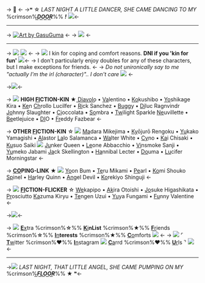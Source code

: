 -> 🎸 <-
->❝ ☆ *LAST NIGHT A LITTLE DANCER, SHE CAME DANCING TO MY* %crimson%***D͟O͟O͟R͟***%% ***!*** ![](https://massacre.crd.co/assets/images/gallery01/5345d9cd.gif?v=b1932db3)<-
***
-> [![Art by GasuGuma](https://files.catbox.moe/yijkl3.png)](https://twitter.com/GasuGuma) <-
-> ![](https://massacre.crd.co/assets/images/gallery17/de1ba5d4.gif?v=40f90844) <-
***
-> ![](https://massacre.crd.co/assets/images/gallery01/49a5dd00.gif?v=40f90844) ![](https://files.catbox.moe/dkt66k.png) <-
-> ![](https://massacre.crd.co/assets/images/gallery03/e61a11e8.gif?v=40f90844) I kin for coping and comfort reasons. **DNI if you 'kin for fun'** ![](https://kingcrimson.crd.co/assets/images/gallery14/29fe9849.gif?v=1fe72583)<-
-> I don't particularly enjoy doubles for any of these characters, but I make exceptions for friends. <-
-> *Do not unironically say to me "actually I'm the irl (character)".. I don't care* ![](https://massacre.crd.co/assets/images/gallery02/86c2821c.gif?v=40f90844) <-

->![](https://massacre.crd.co/assets/images/gallery17/9e9cb64f.png?v=40f90844)<-

-> ![](https://massacre.crd.co/assets/images/gallery03/bd00c702.gif?v=40f90844) **HIGH [FI](https://otherkin.fandom.com/wiki/Fictionkin)CTION-KIN**  ★ 
[D͟i͟](https://jojowiki.com/Diavolo)a͟v͟o͟l͟o͟ • [Va](https://hazbinhotel.fandom.com/wiki/Valentino)lentino • [Ko](https://kimetsu-no-yaiba.fandom.com/wiki/Kokushibo)kushibo • [Yo](https://jojowiki.com/Yoshikage_Kira)shikage Kira • [Ke](https://villains.fandom.com/wiki/Ken_(Barbie_2023))n
[Ch](https://hunterxhunter.fandom.com/wiki/Chrollo_Lucilfer)rollo Lucilfer • [Ri](https://rickandmorty.fandom.com/wiki/Rick_Sanchez)ck Sanchez • [Bu](https://onepiece.fandom.com/wiki/Buggy)ggy •  [Di](https://genshin-impact.fandom.com/wiki/Diluc)luc Ragnvindr
[Jo](https://texaschainsawmassacre.fandom.com/wiki/Johnny)hnny Slaughter • [Ci](https://jojowiki.com/Cioccolata)occolata • [So](https://overwatch.fandom.com/wiki/Sombra)mbra • [Tw](https://mlp.fandom.com/wiki/Twilight_Sparkle)ilight Sparkle
[Ne](https://genshin-impact.fandom.com/wiki/Neuvillette)uvillette • [Be](https://beetlejuice.fandom.com/wiki/Beetlejuice_(character))etlejuice • [DI](https://jojowiki.com/DIO)O • [Fr](https://fivenightsatfreddys.fandom.com/wiki/Freddy_Fazbear)eddy Fazbear <-

-> **OTHER [FI](https://otherkin.fandom.com/wiki/Fictionkin)CTION-KIN**  ☆ ![](https://massacre.crd.co/assets/images/gallery04/faa6d4d2.png?v=40f90844)
[Ma](https://ensemble-stars.fandom.com/wiki/Madara_Mikejima )dara Mikejima • [Ky](https://kimetsu-no-yaiba.fandom.com/wiki/Kyojuro_Rengoku)ōjurō Rengoku • [Yu](https://jojowiki.com/Yukako_Yamagishi)kako Yamagishi • [Al](https://hazbinhotel.fandom.com/wiki/Alastor)astor
[La](https://breakingbad.fandom.com/wiki/Lalo_Salamanca)lo Salamanca • [Wa](https://breakingbad.fandom.com/wiki/Walter_White)lter White • [Cy](https://genshin-impact.fandom.com/wiki/Cyno)no • [Ka](https://myheroacademia.fandom.com/wiki/Kai_Chisaki)i Chisaki • [Ku](https://saikikusuo-no-psinan.fandom.com/wiki/Saiki_Kusuo)suo Saiki
![](https://kingcrimson.crd.co/assets/images/gallery09/3f13caca.gif?v=76099c06) [Ju](https://overwatch.fandom.com/wiki/Junker_Queen)nker Queen • [Le](https://jojowiki.com/Leone_Abbacchio)one Abbacchio • [Vi](https://onepiece.fandom.com/wiki/Sanji)nsmoke Sanji • [Yu](https://kakegurui.fandom.com/wiki/Yumeko_Jabami)meko Jabami
[Ja](https://the-nightmare-before-christmas.fandom.com/wiki/Jack_Skellington)ck Skellington • [Ha](https://hannibal.fandom.com/wiki/Hannibal_Lecter_(TV))nnibal Lecter • [Do](https://kimetsu-no-yaiba.fandom.com/wiki/Doma)uma • [Lu](https://hazbinhotel.fandom.com/wiki/Lucifer_Morningstar)cifer Morningstar <-

-> **[CO](https://otherkin.fandom.com/wiki/Copinglink)PING-LINK** ★ ![](https://massacre.crd.co/assets/images/gallery04/dd20ff86.gif?v=40f90844)
 [Yo](https://killing-stalking.fandom.com/wiki/Yoon_Bum)on Bum • [Te](https://deathnote.fandom.com/wiki/Teru_Mikami)ru Mikami • [Pe](https://steven-universe.fandom.com/wiki/Pearl)arl • [Ko](https://komisan.fandom.com/wiki/Komi_Shouko)mi Shouko
[Sp](https://steven-universe.fandom.com/wiki/Spinel)inel • [Ha](https://batman.fandom.com/wiki/Harley_Quinn)rley Quinn • [An](https://chainsaw-man.fandom.com/wiki/Angel_Devil)gel Devil • [Ko](https://danganronpa.fandom.com/wiki/Korekiyo_Shinguji)rekiyo Shinguji <-

-> ![](https://massacre.crd.co/assets/images/gallery02/86c2821c.gif?v=40f90844) [**FI**](https://otherkin.fandom.com/wiki/Fictionflicker)**CTION-FLICKER** ☆ 
[We](https://jojowiki.com/Wekapipo)kapipo • [Ak](https://jojowiki.com/Akira_Otoishi)ira Otoishi • [Jo](https://jojowiki.com/Josuke_Higashikata)suke Higashikata • [Pr](https://jojowiki.com/Prosciutto)osciutto
[Ka](https://yakuza.fandom.com/wiki/Kazuma_Kiryu)zuma Kiryu • [Te](https://kimetsu-no-yaiba.fandom.com/wiki/Tengen_Uzui)ngen Uzui • [Yu](https://jojowiki.com/Yuya_Fungami)ya Fungami • [Fu](https://jojowiki.com/Funny_Valentine)nny Valentine  <-

->![](https://massacre.crd.co/assets/images/gallery25/3f7d0469.gif?v=40f90844)<-

-> ![](https://massacre.crd.co/assets/images/gallery04/da9ac75c.gif?v=40f90844) [**E**x](https://rentry.co/-violent)tra %crimson%**☆**%% [**K**i](https://rentry.co/-kin)**nList** %crimson%**★**%% [**F**r](https://rentry.co/-hamon)iends %crimson%**☆**%% [**I**n](https://rentry.co/-carcass)**terests** %crimson%**★**%% [**C**o](https://rentry.co/-stabbing)mforts ![](https://massacre.crd.co/assets/images/gallery03/bd00c702.gif?v=40f90844) <-
-> ![](https://massacre.crd.co/assets/images/gallery04/03b2f713.gif?v=40f90844) ⌜ [**T**w](https://twitter.com/konodiavoloda)itter %crimson%♥︎%% [**I**n](https://www.instagram.com/diavoloification/)stagram ![](https://massacre.crd.co/assets/images/gallery02/86c2821c.gif?v=40f90844) [**C**a](https://pissking.carrd.co/)rrd %crimson%♥︎%% [**U**r](https://rentry.co/Basement)ls ⌝ ![](https://massacre.crd.co/assets/images/gallery04/879f846f.gif?v=40f90844) <-
***
->![](https://massacre.crd.co/assets/images/gallery04/ca4800f8.gif?v=40f90844) *LAST NIGHT, THAT LITTLE ANGEL, SHE CAME PUMPING ON MY* %crimson%***F͟L͟O͟O͟R͟***%% ★ ❞<-